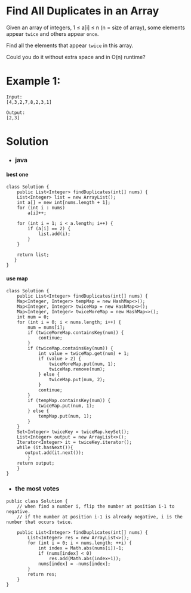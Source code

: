# Find All Duplicates in an Array

Given an array of integers, 1 ≤ a[i] ≤ n (n = size of array), some elements appear `twice` and others appear `once`.

Find all the elements that appear `twice` in this array.

Could you do it without extra space and in O(n) runtime?

# Example 1:
    Input:
    [4,3,2,7,8,2,3,1]

    Output:
    [2,3]
    

# Solution
* ### java

#### best one
```
class Solution {
    public List<Integer> findDuplicates(int[] nums) {
	List<Integer> list = new ArrayList();
	int a[] = new int[nums.length + 1];
	for (int i : nums)
		a[i]++;

	for (int i = 1; i < a.length; i++) {
		if (a[i] == 2) {
			list.add(i);
		}
	}

	return list;
   }
}
```

#### use map
		
```
class Solution {
    public List<Integer> findDuplicates(int[] nums) {
	Map<Integer, Integer> tempMap = new HashMap<>();
	Map<Integer, Integer> twiceMap = new HashMap<>();
	Map<Integer, Integer> twiceMoreMap = new HashMap<>();
	int num = 0;
	for (int i = 0; i < nums.length; i++) {
		num = nums[i];
		if (twiceMoreMap.containsKey(num)) {
			continue;
		}
		if (twiceMap.containsKey(num)) {
			int value = twiceMap.get(num) + 1;
			if (value > 2) {
				twiceMoreMap.put(num, 1);
				twiceMap.remove(num);
			} else {
				twiceMap.put(num, 2);
			}
			continue;
		}
		if (tempMap.containsKey(num)) {
			twiceMap.put(num, 1);
		} else {
			tempMap.put(num, 1);
		}
	}
	Set<Integer> twiceKey = twiceMap.keySet();
	List<Integer> output = new ArrayList<>();
	Iterator<Integer> it = twiceKey.iterator();
	while (it.hasNext()){
	   output.add(it.next());     
        }
	return output;
    }
}
```

* ### the most votes
```
public class Solution {
    // when find a number i, flip the number at position i-1 to negative. 
    // if the number at position i-1 is already negative, i is the number that occurs twice.
    
    public List<Integer> findDuplicates(int[] nums) {
        List<Integer> res = new ArrayList<>();
        for (int i = 0; i < nums.length; ++i) {
            int index = Math.abs(nums[i])-1;
            if (nums[index] < 0)
                res.add(Math.abs(index+1));
            nums[index] = -nums[index];
        }
        return res;
    }
}
```


